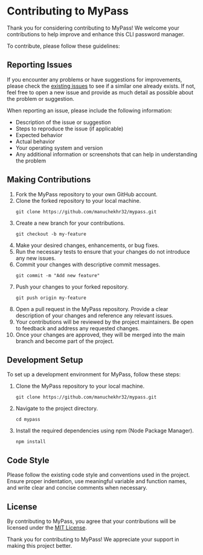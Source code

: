 # Contributing to MyPass

Thank you for considering contributing to MyPass! We welcome your contributions to help improve and enhance this CLI password manager.

To contribute, please follow these guidelines:

## Reporting Issues

If you encounter any problems or have suggestions for improvements, please check the [existing issues](https://github.com/manuchekhr32/mypass/issues) to see if a similar one already exists. If not, feel free to open a new issue and provide as much detail as possible about the problem or suggestion.

When reporting an issue, please include the following information:

- Description of the issue or suggestion
- Steps to reproduce the issue (if applicable)
- Expected behavior
- Actual behavior
- Your operating system and version
- Any additional information or screenshots that can help in understanding the problem

## Making Contributions

1. Fork the MyPass repository to your own GitHub account.
2. Clone the forked repository to your local machine.
   ```
   git clone https://github.com/manuchekhr32/mypass.git
   ```
3. Create a new branch for your contributions.
   ```
   git checkout -b my-feature
   ```
4. Make your desired changes, enhancements, or bug fixes.
5. Run the necessary tests to ensure that your changes do not introduce any new issues.
6. Commit your changes with descriptive commit messages.
   ```
   git commit -m "Add new feature"
   ```
7. Push your changes to your forked repository.
   ```
   git push origin my-feature
   ```
8. Open a pull request in the MyPass repository. Provide a clear description of your changes and reference any relevant issues.
9. Your contributions will be reviewed by the project maintainers. Be open to feedback and address any requested changes.
10. Once your changes are approved, they will be merged into the main branch and become part of the project.

## Development Setup

To set up a development environment for MyPass, follow these steps:

1. Clone the MyPass repository to your local machine.
   ```
   git clone https://github.com/manuchekhr32/mypass.git
   ```
2. Navigate to the project directory.
   ```
   cd mypass
   ```
3. Install the required dependencies using npm (Node Package Manager).
   ```
   npm install
   ```

## Code Style

Please follow the existing code style and conventions used in the project. Ensure proper indentation, use meaningful variable and function names, and write clear and concise comments when necessary.

## License

By contributing to MyPass, you agree that your contributions will be licensed under the [MIT License](LICENSE).

Thank you for contributing to MyPass! We appreciate your support in making this project better.
